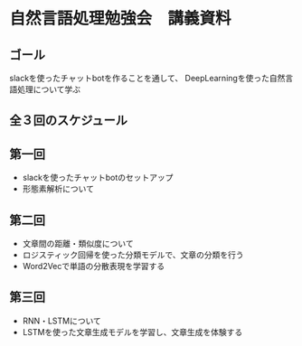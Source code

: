 # 自然言語処理勉強会　講義資料

## ゴール

slackを使ったチャットbotを作ることを通して、
DeepLearningを使った自然言語処理について学ぶ

## 全３回のスケジュール

## 第一回

+ slackを使ったチャットbotのセットアップ
+ 形態素解析について

## 第二回

+ 文章間の距離・類似度について
+ ロジスティック回帰を使った分類モデルで、文章の分類を行う
+ Word2Vecで単語の分散表現を学習する

## 第三回

+ RNN・LSTMについて
+ LSTMを使った文章生成モデルを学習し、文章生成を体験する

